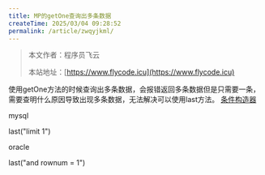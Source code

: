 ```yaml
---
title: MP的getOne查询出多条数据
createTime: 2025/03/04 09:28:52
permalink: /article/zwqyjkml/
---
```

> 本文作者：程序员飞云
>
> 本站地址：[https://www.flycode.icu](https://www.flycode.icu)


使用getOne方法的时候查询出多条数据，会报错返回多条数据但是只需要一条，需要查明什么原因导致出现多条数据，无法解决可以使用last方法。
[条件构造器](https://baomidou.com/guides/wrapper/#last)

mysql

last("limit 1")

oracle

last("and rownum = 1")